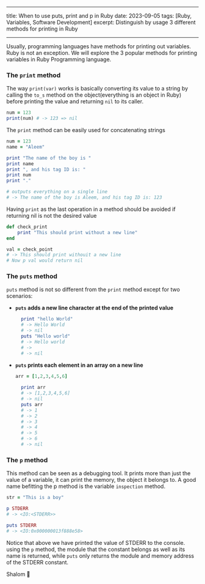 
---
title: When to use puts, print and p in Ruby
date: 2023-09-05
tags: [Ruby, Variables, Software Development]
excerpt: Distinguish by usage 3 different methods for printing in Ruby

---

Usually, programming languages have methods for printing out variables. Ruby is not an exception. We will explore the 3 popular methods for printing variables in Ruby Programming language.

### The `print` method

The way `print(var)` works is basically converting its value to a string by calling the `to_s` method on the object(everything is an object in Ruby) before printing the value and returning `nil` to its caller.


```ruby
num = 123
print(num) # -> 123 => nil
```


The `print` method can be easily used for concatenating strings


```ruby
num = 123
name = "Aleem"

print "The name of the boy is "
print name
print ", and his tag ID is: "
print num
print "."

# outputs everything on a single line
# -> The name of the boy is Aleem, and his tag ID is: 123
```


Having `print` as the last operation in a method should be avoided if returning nil is not the desired value


```ruby
def check_print 
	print "This should print without a new line"
end

val = check_point 
# -> This should print withouit a new line
# Now p val would return nil
```



### The `puts` method

`puts` method is not so different from the `print` method except for two scenarios:

- **`puts` adds a new line character at the end of the printed value**

  ```ruby
    print "hello World"
    # -> Hello World
    # -> nil
    puts "Hello world"
    # -> Hello world
    # ->
    # -> nil
  ```

- **`puts` prints each element in an array on a new line**

  ```ruby
  arr = [1,2,3,4,5,6]
    
    print arr
    # -> [1,2,3,4,5,6]
    # -> nil
    puts arr
    # -> 1
    # -> 2
    # -> 3
    # -> 4
    # -> 5
    # -> 6
    # -> nil
  ```



### The `p` method

This method can be seen as a debugging tool. It prints more than just the value of a variable, it can print the memory, the object it belongs to. A good name befitting the p method is the variable `inspection` method.

```ruby
str = "This is a boy"

p STDERR
# -> <IO:<STDERR>>

puts STDERR
# -> <IO:0x000000013f888e58>
```

Notice that above we have printed the value of STDERR to the console. using the `p` method, the module that the constant belongs as well as its name is returned, while `puts` only returns the module and memory address of the STDERR constant.

Shalom :bow:



